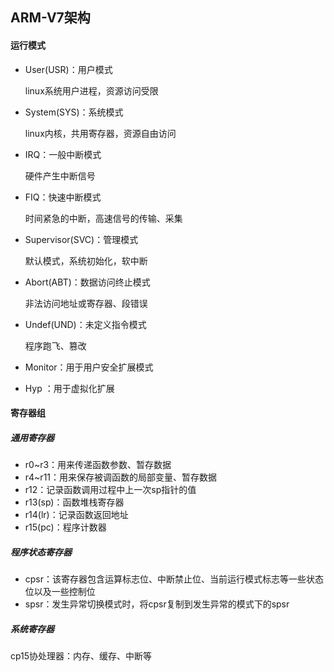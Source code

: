 ## ARM-V7架构

#### 运行模式

- User(USR)：用户模式

  linux系统用户进程，资源访问受限

- System(SYS)：系统模式

  linux内核，共用寄存器，资源自由访问

- IRQ：一般中断模式

  硬件产生中断信号

- FIQ：快速中断模式

  时间紧急的中断，高速信号的传输、采集

- Supervisor(SVC)：管理模式

  默认模式，系统初始化，软中断

- Abort(ABT)：数据访问终止模式

  非法访问地址或寄存器、段错误

- Undef(UND)：未定义指令模式

  程序跑飞、篡改

- Monitor：用于用户安全扩展模式

- Hyp ：用于虚拟化扩展

#### 寄存器组

##### 通用寄存器

- r0~r3：用来传递函数参数、暂存数据
- r4~r11：用来保存被调函数的局部变量、暂存数据
- r12：记录函数调用过程中上一次sp指针的值
- r13(sp)：函数堆栈寄存器
- r14(lr)：记录函数返回地址
- r15(pc)：程序计数器

##### 程序状态寄存器

- cpsr：该寄存器包含运算标志位、中断禁止位、当前运行模式标志等一些状态位以及一些控制位
- spsr：发生异常切换模式时，将cpsr复制到发生异常的模式下的spsr

##### 系统寄存器

cp15协处理器：内存、缓存、中断等





